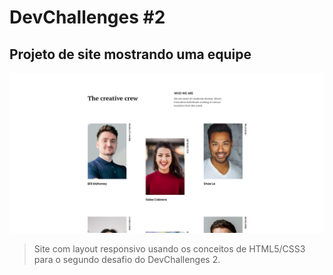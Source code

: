 # DevChallenges #2

## Projeto de site mostrando uma equipe

<img src="./img/example.png" alt="Exemplo com Imagem do Site" />

> Site com layout responsivo usando os conceitos de HTML5/CSS3 para o segundo desafio do DevChallenges 2.
